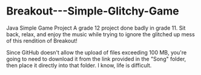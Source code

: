 # Breakout---Simple-Glitchy-Game
Java Simple Game Project
A grade 12 project done badly in grade 11. Sit back, relax, and enjoy the music while trying to ignore the glitched up mess of this rendition of Breakout!

Since GitHub doesn't allow the upload of files exceeding 100 MB, you're going to need to download it from the link provided in the "Song" folder, then place it directly into that folder. I know, life is difficult.

